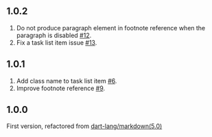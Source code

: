 ## 1.0.2

1. Do not produce paragraph element in footnote reference when the paragraph is
   disabled [#12](https://github.com/chenzhiguang/dart_markdown/issues/12).
2. Fix a task list item issue [#13](https://github.com/chenzhiguang/dart_markdown/issues/13).

## 1.0.1

1. Add class name to task list item [#6](https://github.com/chenzhiguang/dart_markdown/issues/6).
2. Improve footnote reference [#9](https://github.com/chenzhiguang/dart_markdown/issues/9).

## 1.0.0

First version, refactored from
[dart-lang/markdown(5.0)](https://pub.dev/packages/markdown/versions/5.0.0)
